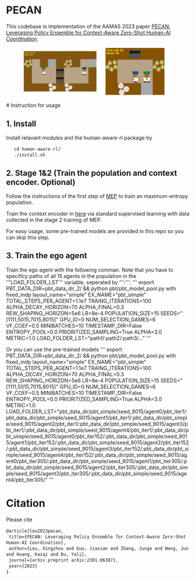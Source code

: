 # PECAN
This codebase is implementation of the AAMAS 2023 paper [PECAN: Leveraging Policy Ensemble for Context-Aware Zero-Shot Human-AI Coordination](https://arxiv.org/abs/2301.06387).
<p align="center">
  <img src="pecan_uni.gif" width="40%">
  <img src="pecan_simple.gif" width="40%">
  <br>
</p>
# Instruction for usage

## 1. Install
Install relavant modules and the human-aware-rl package by
 ```shell
    cd human-aware-rl/
    ./install.sh
```

## 2. Stage 1&2 (Train the population and context encoder. Optional)
Follow the instructions of the first step of [MEP](https://github.com/ruizhaogit/maximum_entropy_population_based_training.git) to train an maximum-entropy population.

Train the context encoder in [here](https://github.com/LxzGordon/PECAN/blob/master/human_aware_rl/human_aware_rl/context/model.py) via standard supervised learning with data collected in the stage 2 training of MEP.

For easy usage, some pre-trained models are provided in this repo so you can skip this step.
## 3. Train the ego agent
Train the ego agent with the following comman. Note that you have to specificy paths of all 15 agents in the population in the '''LOAD_FOLDER_LST''' variable, seperated by ''':'''.
'''
export PBT_DATA_DIR=pbt_data_dir_2/ && python pbt/pbt_model_pool.py with fixed_mdp layout_name="simple" EX_NAME="pbt_simple" TOTAL_STEPS_PER_AGENT=1.1e7 TRAING_ITERATIONS=100 ALPHA_DECAY_HORIZON=70 ALPHA_FINAL=0.3 REW_SHAPING_HORIZON=5e6 LR=8e-4 POPULATION_SIZE=15 SEEDS="[1111,5015,7015,8015]" GPU_ID=0 NUM_SELECTION_GAMES=6 VF_COEF=0.5 MINIBATCHES=10 TIMESTAMP_DIR=False ENTROPY_POOL=0.0 PRIORITIZED_SAMPLING=True ALPHA=3.0 METRIC=1.0 LOAD_FOLDER_LST="path1/:path2/:path3/..." 
'''

Or you can use the pre-trained models
'''
export PBT_DATA_DIR=pbt_data_dir_2/ && python pbt/pbt_model_pool.py with fixed_mdp layout_name="simple" EX_NAME="pbt_simple" TOTAL_STEPS_PER_AGENT=1.1e7 TRAING_ITERATIONS=100 ALPHA_DECAY_HORIZON=70 ALPHA_FINAL=0.3 REW_SHAPING_HORIZON=5e6 LR=8e-4 POPULATION_SIZE=15 SEEDS="[1111,5015,7015,8015]" GPU_ID=0 NUM_SELECTION_GAMES=6 VF_COEF=0.5 MINIBATCHES=10 TIMESTAMP_DIR=False ENTROPY_POOL=0.0 PRIORITIZED_SAMPLING=True ALPHA=3.0 METRIC=1.0 LOAD_FOLDER_LST="pbt_data_dir/pbt_simple/seed_9015/agent0/pbt_iter1/:pbt_data_dir/pbt_simple/seed_9015/agent1/pbt_iter1/:pbt_data_dir/pbt_simple/seed_9015/agent2/pbt_iter1/:pbt_data_dir/pbt_simple/seed_9015/agent3/pbt_iter1/:pbt_data_dir/pbt_simple/seed_9015/agent4/pbt_iter1/:pbt_data_dir/pbt_simple/seed_9015/agent0/pbt_iter152/:pbt_data_dir/pbt_simple/seed_9015/agent1/pbt_iter152/:pbt_data_dir/pbt_simple/seed_9015/agent2/pbt_iter152/:pbt_data_dir/pbt_simple/seed_9015/agent3/pbt_iter152/:pbt_data_dir/pbt_simple/seed_9015/agent4/pbt_iter152/:pbt_data_dir/pbt_simple/seed_9015/agent0/pbt_iter305/:pbt_data_dir/pbt_simple/seed_9015/agent1/pbt_iter305/:pbt_data_dir/pbt_simple/seed_9015/agent2/pbt_iter305/:pbt_data_dir/pbt_simple/seed_9015/agent3/pbt_iter305/:pbt_data_dir/pbt_simple/seed_9015/agent4/pbt_iter305/" 
'''
# Citation
Please cite
 ```
@article{lou2023pecan,
  title={PECAN: Leveraging Policy Ensemble for Context-Aware Zero-Shot Human-AI Coordination},
  author={Lou, Xingzhou and Guo, Jiaxian and Zhang, Junge and Wang, Jun and Huang, Kaiqi and Du, Yali},
  journal={arXiv preprint arXiv:2301.06387},
  year={2023}
}
 ```
